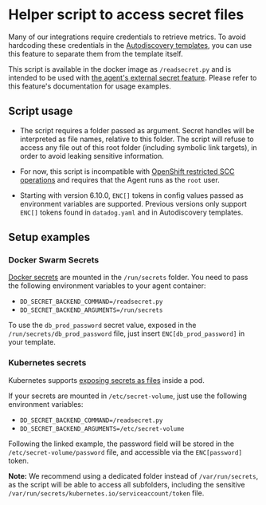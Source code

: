 # Helper script to access secret files

Many of our integrations require credentials to retrieve metrics. To avoid hardcoding these credentials in the [Autodiscovery templates](https://docs.datadoghq.com/agent/autodiscovery/), you can use this feature to separate them from the template itself.

This script is available in the docker image as `/readsecret.py` and is intended
to be used with [the agent's external secret feature](https://github.com/DataDog/datadog-agent/blob/6.4.x/docs/agent/secrets.md). Please refer to this feature's documentation for usage examples.

## Script usage

- The script requires a folder passed as argument. Secret handles will be interpreted as file names, relative to this folder. The script will refuse to access any file out of this root folder (including symbolic link targets), in order to avoid leaking sensitive information.

- For now, this script is incompatible with [OpenShift restricted SCC operations](https://github.com/DataDog/datadog-agent/blob/6.4.x/Dockerfiles/agent/OPENSHIFT.md#restricted-scc-operations) and requires that the Agent runs as the `root` user.

- Starting with version 6.10.0, `ENC[]` tokens in config values passed as environment variables are supported. Previous versions only support `ENC[]` tokens found in `datadog.yaml` and in Autodiscovery templates.

## Setup examples

### Docker Swarm Secrets

[Docker secrets](https://docs.docker.com/engine/swarm/secrets/) are mounted in the `/run/secrets` folder. You need to pass the following environment variables to your agent container:

- `DD_SECRET_BACKEND_COMMAND=/readsecret.py`
- `DD_SECRET_BACKEND_ARGUMENTS=/run/secrets`

To use the `db_prod_password` secret value, exposed in the `/run/secrets/db_prod_password` file, just insert `ENC[db_prod_password]` in your template.

### Kubernetes secrets

Kubernetes supports [exposing secrets as files](https://kubernetes.io/docs/tasks/inject-data-application/distribute-credentials-secure/#create-a-pod-that-has-access-to-the-secret-data-through-a-volume) inside a pod.

If your secrets are mounted in `/etc/secret-volume`, just use the following environment variables:

- `DD_SECRET_BACKEND_COMMAND=/readsecret.py`
- `DD_SECRET_BACKEND_ARGUMENTS=/etc/secret-volume`

Following the linked example, the password field will be stored in the `/etc/secret-volume/password` file, and accessible via the `ENC[password]` token.

**Note:** We recommend using a dedicated folder instead of `/var/run/secrets`, as the script will be able to access all subfolders, including the sensitive `/var/run/secrets/kubernetes.io/serviceaccount/token` file.
